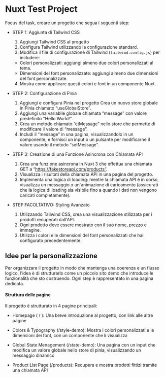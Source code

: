 # Nuxt Test Project

Focus del task, creare un progetto che segua i seguenti step:

- STEP 1: Aggiunta di Tailwind CSS

  1. Aggiungi Tailwind CSS al progetto
  2. Configura Tailwind utilizzando la configurazione standard.
  3. Modifica il file di configurazione di Tailwind (`tailwind.config.js`) per includere:
    - Colori personalizzati: aggiungi almeno due colori personalizzati al tema.
    - Dimensioni del font personalizzate: aggiungi almeno due dimensioni del font personalizzate.
  4. Mostra come applicare questi colori e font in un componente Nuxt.
 

- STEP 2: Configurazione di Pinia

  1. Aggiungi e configura Pinia nel progetto
  Crea un nuovo store globale in Pinia chiamato “useGlobalStore”.
  2. Aggiungi una variabile globale chiamata “message” con valore predefinito "Hello World!".
  3. Crea un metodo chiamato ”etMessage” nello store che permette di modificare il valore di “message”.
  4. Includi il “message” in una pagina, visualizzandolo in un componente, e fornisci un input o un pulsante per modificarne il valore usando il metodo “setMessage”.
 

- STEP 3: Creazione di una Funzione Asincrona con Chiamata API

  1. Crea una funzione asincrona in Nuxt 3 che effettua una chiamata GET a “https://fakestoreapi.com/products”.
  2. Visualizza i risultati della chiamata API in una pagina del progetto.
  3. Implementa una logica di loading: mentre la chiamata API è in corso, visualizza un messaggio o un'animazione di caricamento (assicurati che la logica di loading sia visibile fino a quando i dati non vengono caricati completamente).
 

- STEP FACOLTATIVO: Styling Avanzato

  1. Utilizzando Tailwind CSS, crea una visualizzazione stilizzata per i prodotti recuperati dall'API.
  2. Ogni prodotto deve essere mostrato con il suo nome, prezzo e immagine.
  3. Utilizza i colori e le dimensioni del font personalizzati che hai configurato precedentemente.

## Idee per la personalizzazione 

Per organizzare il progetto in modo che mantenga una coerenza e un flusso logico, l’idea è di strutturarlo come un piccolo sito demo che introduce le funzionalità che sto costruendo. Ogni step è rappresentato in una pagina dedicata.

#### Struttura delle pagine
Il progetto è strutturato in 4 pagine principali:

- Homepage ( / ): Una breve introduzione al progetto, con link alle altre pagine

- Colors & Typography (/style-demo): Mostra i colori personalizzati e le dimensioni dei font, con un componente che li visualizza

- Global State Menagement (/state-demo): Una pagina con un input che modifica un valore globale nello store di pinia, visualizzando un messaggio dinamico

- Product List Page (/products): Recupera e mostra prodotti fittizi tramite una chiamata API